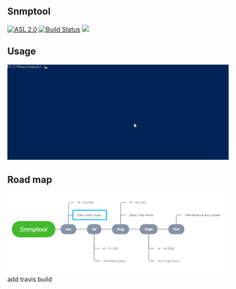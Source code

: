 ## Snmptool
[![ASL 2.0](https://img.shields.io/hexpm/l/plug.svg)](https://github.com/smarkm/snmptool/blob/master/LICENSE)
[![Build Status](https://travis-ci.org/smarkm/snmptool.svg?branch=master)](https://travis-ci.org/smarkm/snmptool)
[![](http://shields.katacoda.com/katacoda/smark/count.svg)](https://www.katacoda.com/smark/scenarios/snmptool)
## Usage
![Show case](demo.gif)
## Road map
![Show case](roadmap.png)
add travis build
